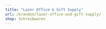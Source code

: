 ```yaml
---
title: "Lazer Office & Gift Supply"
url: /brandon/lazer-office-und-gift-supply/
shop: Schreibwaren
---
```

